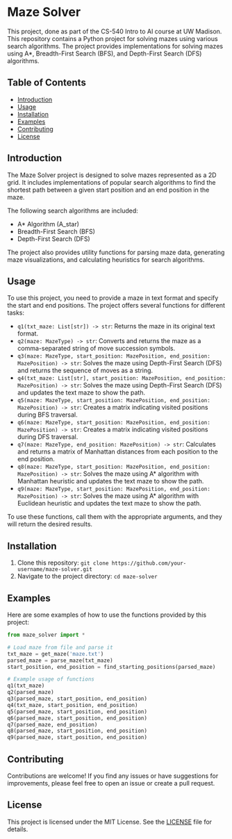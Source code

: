 # Maze Solver

This project, done as part of the CS-540 Intro to AI course at UW Madison. This repository contains a Python project for solving mazes using various search algorithms. The project provides implementations for solving mazes using A*, Breadth-First Search (BFS), and Depth-First Search (DFS) algorithms.

## Table of Contents

- [Introduction](#introduction)
- [Usage](#usage)
- [Installation](#installation)
- [Examples](#examples)
- [Contributing](#contributing)
- [License](#license)

## Introduction

The Maze Solver project is designed to solve mazes represented as a 2D grid. It includes implementations of popular search algorithms to find the shortest path between a given start position and an end position in the maze.

The following search algorithms are included:

- A* Algorithm (A_star)
- Breadth-First Search (BFS)
- Depth-First Search (DFS)

The project also provides utility functions for parsing maze data, generating maze visualizations, and calculating heuristics for search algorithms.

## Usage

To use this project, you need to provide a maze in text format and specify the start and end positions. The project offers several functions for different tasks:

- `q1(txt_maze: List[str]) -> str`: Returns the maze in its original text format.
- `q2(maze: MazeType) -> str`: Converts and returns the maze as a comma-separated string of move succession symbols.
- `q3(maze: MazeType, start_position: MazePosition, end_position: MazePosition) -> str`: Solves the maze using Depth-First Search (DFS) and returns the sequence of moves as a string.
- `q4(txt_maze: List[str], start_position: MazePosition, end_position: MazePosition) -> str`: Solves the maze using Depth-First Search (DFS) and updates the text maze to show the path.
- `q5(maze: MazeType, start_position: MazePosition, end_position: MazePosition) -> str`: Creates a matrix indicating visited positions during BFS traversal.
- `q6(maze: MazeType, start_position: MazePosition, end_position: MazePosition) -> str`: Creates a matrix indicating visited positions during DFS traversal.
- `q7(maze: MazeType, end_position: MazePosition) -> str`: Calculates and returns a matrix of Manhattan distances from each position to the end position.
- `q8(maze: MazeType, start_position: MazePosition, end_position: MazePosition) -> str`: Solves the maze using A* algorithm with Manhattan heuristic and updates the text maze to show the path.
- `q9(maze: MazeType, start_position: MazePosition, end_position: MazePosition) -> str`: Solves the maze using A* algorithm with Euclidean heuristic and updates the text maze to show the path.

To use these functions, call them with the appropriate arguments, and they will return the desired results.

## Installation

1. Clone this repository: `git clone https://github.com/your-username/maze-solver.git`
2. Navigate to the project directory: `cd maze-solver`

## Examples

Here are some examples of how to use the functions provided by this project:

```python
from maze_solver import *

# Load maze from file and parse it
txt_maze = get_maze('maze.txt')
parsed_maze = parse_maze(txt_maze)
start_position, end_position = find_starting_positions(parsed_maze)

# Example usage of functions
q1(txt_maze)
q2(parsed_maze)
q3(parsed_maze, start_position, end_position)
q4(txt_maze, start_position, end_position)
q5(parsed_maze, start_position, end_position)
q6(parsed_maze, start_position, end_position)
q7(parsed_maze, end_position)
q8(parsed_maze, start_position, end_position)
q9(parsed_maze, start_position, end_position)
```

## Contributing

Contributions are welcome! If you find any issues or have suggestions for improvements, please feel free to open an issue or create a pull request.

## License

This project is licensed under the MIT License. See the [LICENSE](LICENSE) file for details.
